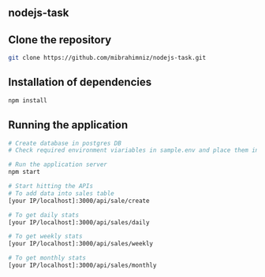 ## nodejs-task

## Clone the repository
```bash
git clone https://github.com/mibrahimniz/nodejs-task.git
```

## Installation of dependencies

```bash
npm install
```

## Running the application

```bash
# Create database in postgres DB
# Check required environment viariables in sample.env and place them into .env file
```

```bash
# Run the application server
npm start
```

```bash
# Start hitting the APIs
# To add data into sales table
[your IP/localhost]:3000/api/sale/create

# To get daily stats
[your IP/localhost]:3000/api/sales/daily

# To get weekly stats
[your IP/localhost]:3000/api/sales/weekly

# To get monthly stats
[your IP/localhost]:3000/api/sales/monthly

```

